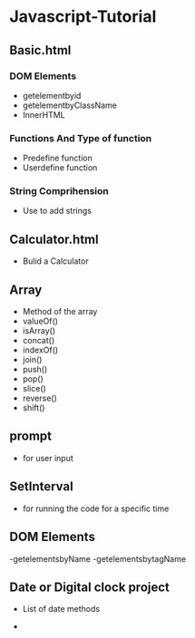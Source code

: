 # Javascript-Tutorial 
## Basic.html
### DOM Elements
- getelementbyid
- getelementbyClassName
- InnerHTML
### Functions And Type of function
- Predefine function
- Userdefine function
### String Comprihension 
- Use to add strings

## Calculator.html
- Bulid a Calculator

## Array
- Method of the array
- valueOf()
- isArray()
- concat()
- indexOf()
- join()
- push()
- pop()
- slice()
- reverse()
- shift()

## prompt 
- for user input
## SetInterval
- for running the code for a specific time
## DOM Elements 
-getelementsbyName
-getelementsbytagName
## Date or Digital clock project
- List of date methods

- 
